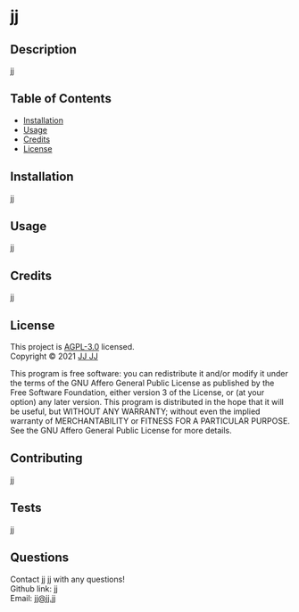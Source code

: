 
  # jj
  
  ## Description
  jj
  
  ## Table of Contents

  * [Installation](#installation)
  * [Usage](#usage)
  * [Credits](#credits)
  * [License](#license)


  ## Installation
  jj
  
  ## Usage 
  jj
  

  ## Credits
  jj

  ## License

  This project is [AGPL-3.0](https://choosealicense.com/licenses/agpl-3.0/) licensed.<br />
  Copyright © 2021 [JJ JJ](https://github.com/jj)

  This program is free software: you can redistribute it and/or modify it under the terms of the GNU Affero General Public License as published by the Free Software Foundation, either version 3 of the License, or (at your option) any later version.
    This program is distributed in the hope that it will be useful, but WITHOUT ANY WARRANTY; without even the implied warranty of MERCHANTABILITY or FITNESS FOR A PARTICULAR PURPOSE. See the GNU Affero General Public License for more details.
   

  ## Contributing
  jj

  ## Tests
  jj

  ## Questions
  Contact jj jj with any questions!<br>
  Github link: [jj](https://github.com/jj)<br>
  Email: jj@jj.jj


